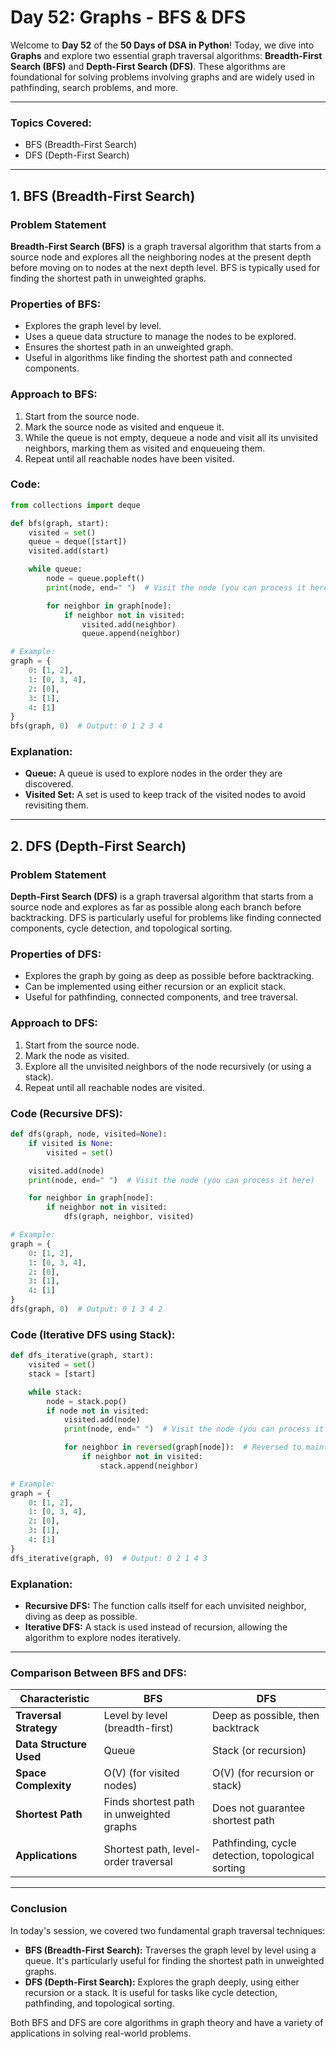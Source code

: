 # **Day 52: Graphs - BFS & DFS**

Welcome to **Day 52** of the **50 Days of DSA in Python**! Today, we dive into **Graphs** and explore two essential graph traversal algorithms: **Breadth-First Search (BFS)** and **Depth-First Search (DFS)**. These algorithms are foundational for solving problems involving graphs and are widely used in pathfinding, search problems, and more.

---

### **Topics Covered:**
- BFS (Breadth-First Search)
- DFS (Depth-First Search)

---

## **1. BFS (Breadth-First Search)**

### **Problem Statement**  
**Breadth-First Search (BFS)** is a graph traversal algorithm that starts from a source node and explores all the neighboring nodes at the present depth before moving on to nodes at the next depth level. BFS is typically used for finding the shortest path in unweighted graphs.

### **Properties of BFS:**
- Explores the graph level by level.
- Uses a queue data structure to manage the nodes to be explored.
- Ensures the shortest path in an unweighted graph.
- Useful in algorithms like finding the shortest path and connected components.

### **Approach to BFS:**
1. Start from the source node.
2. Mark the source node as visited and enqueue it.
3. While the queue is not empty, dequeue a node and visit all its unvisited neighbors, marking them as visited and enqueueing them.
4. Repeat until all reachable nodes have been visited.

### **Code:**
```python
from collections import deque

def bfs(graph, start):
    visited = set()
    queue = deque([start])
    visited.add(start)

    while queue:
        node = queue.popleft()
        print(node, end=" ")  # Visit the node (you can process it here)

        for neighbor in graph[node]:
            if neighbor not in visited:
                visited.add(neighbor)
                queue.append(neighbor)

# Example:
graph = {
    0: [1, 2],
    1: [0, 3, 4],
    2: [0],
    3: [1],
    4: [1]
}
bfs(graph, 0)  # Output: 0 1 2 3 4
```

### **Explanation:**
- **Queue:** A queue is used to explore nodes in the order they are discovered.
- **Visited Set:** A set is used to keep track of the visited nodes to avoid revisiting them.

---

## **2. DFS (Depth-First Search)**

### **Problem Statement**  
**Depth-First Search (DFS)** is a graph traversal algorithm that starts from a source node and explores as far as possible along each branch before backtracking. DFS is particularly useful for problems like finding connected components, cycle detection, and topological sorting.

### **Properties of DFS:**
- Explores the graph by going as deep as possible before backtracking.
- Can be implemented using either recursion or an explicit stack.
- Useful for pathfinding, connected components, and tree traversal.

### **Approach to DFS:**
1. Start from the source node.
2. Mark the node as visited.
3. Explore all the unvisited neighbors of the node recursively (or using a stack).
4. Repeat until all reachable nodes are visited.

### **Code (Recursive DFS):**
```python
def dfs(graph, node, visited=None):
    if visited is None:
        visited = set()

    visited.add(node)
    print(node, end=" ")  # Visit the node (you can process it here)

    for neighbor in graph[node]:
        if neighbor not in visited:
            dfs(graph, neighbor, visited)

# Example:
graph = {
    0: [1, 2],
    1: [0, 3, 4],
    2: [0],
    3: [1],
    4: [1]
}
dfs(graph, 0)  # Output: 0 1 3 4 2
```

### **Code (Iterative DFS using Stack):**
```python
def dfs_iterative(graph, start):
    visited = set()
    stack = [start]

    while stack:
        node = stack.pop()
        if node not in visited:
            visited.add(node)
            print(node, end=" ")  # Visit the node (you can process it here)

            for neighbor in reversed(graph[node]):  # Reversed to maintain order of exploration
                if neighbor not in visited:
                    stack.append(neighbor)

# Example:
graph = {
    0: [1, 2],
    1: [0, 3, 4],
    2: [0],
    3: [1],
    4: [1]
}
dfs_iterative(graph, 0)  # Output: 0 2 1 4 3
```

### **Explanation:**
- **Recursive DFS:** The function calls itself for each unvisited neighbor, diving as deep as possible.
- **Iterative DFS:** A stack is used instead of recursion, allowing the algorithm to explore nodes iteratively.

---

### **Comparison Between BFS and DFS:**
| **Characteristic**         | **BFS**                            | **DFS**                            |
|----------------------------|------------------------------------|------------------------------------|
| **Traversal Strategy**      | Level by level (breadth-first)     | Deep as possible, then backtrack   |
| **Data Structure Used**     | Queue                              | Stack (or recursion)               |
| **Space Complexity**        | O(V) (for visited nodes)           | O(V) (for recursion or stack)     |
| **Shortest Path**           | Finds shortest path in unweighted graphs | Does not guarantee shortest path   |
| **Applications**            | Shortest path, level-order traversal | Pathfinding, cycle detection, topological sorting |

---

### **Conclusion**

In today's session, we covered two fundamental graph traversal techniques:
- **BFS (Breadth-First Search):** Traverses the graph level by level using a queue. It's particularly useful for finding the shortest path in unweighted graphs.
- **DFS (Depth-First Search):** Explores the graph deeply, using either recursion or a stack. It is useful for tasks like cycle detection, pathfinding, and topological sorting.

Both BFS and DFS are core algorithms in graph theory and have a variety of applications in solving real-world problems.